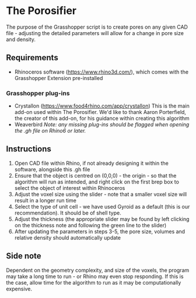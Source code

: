 # The Porosifier
The purpose of the Grasshopper script is to create pores on any given CAD file - adjusting the detailed parameters will allow for a change in pore size and density.

## Requirements
* Rhinoceros software (https://www.rhino3d.com/), which comes with the Grasshopper Extension pre-installed
### Grasshopper plug-ins 
* Crystallon (https://www.food4rhino.com/app/crystallon) This is the main add-on used within The Porosifier. We'd like to thank Aaron Porterfield, the creator of this add-on, for his guidance within creating this algorithm
* Weaverbird
<i>Note: any missing plug-ins should be flagged when opening the .gh file on Rhino6 or later.</i>

## Instructions
1. Open CAD file within Rhino, if not already designing it within the software, alongside this .gh file
2. Ensure that the object is centred on (0,0,0) - the origin - so that the algorithm will run as intended, and right click on the first brep box to select the object of interest within Rhinoceros
3. Adjust the voxel size using the slider - note that a smaller voxel size will result in a longer run time
4. Select the type of unit cell - we have used Gyroid as a default (this is our recommendation). It should be of shell type.
5. Adjust the thickness (the appropriate slider may be found by left clicking on the thickness note and following the green line to the slider)
6. After updating the parameters in steps 3-5, the pore size, volumes and relative density should automatically update

## Side note
Dependent on the geometry complexity, and size of the voxels, the program may take a long time to run - or Rhino may even stop responding. If this is the case, allow time for the algorithm to run as it may be computationally expensive.
